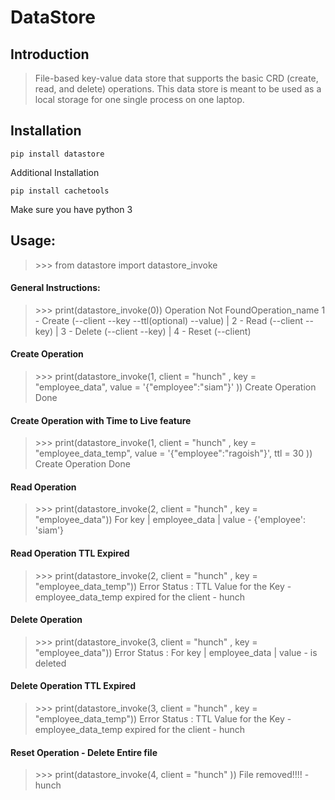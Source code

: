 # DataStore

## Introduction

> File-based key-value data store that supports the basic CRD (create, read, and delete) operations. This data store is meant to be used as a local storage for one single process on one laptop.

## Installation

``` pip install datastore ```

Additional Installation

``` pip install cachetools ```

Make sure you have python 3

## Usage:
> \>>> from datastore import datastore_invoke 

#### General Instructions:

> \>>> print(datastore_invoke(0))
> Operation Not FoundOperation_name  1 - Create (--client --key  --ttl(optional) --value) | 2 - Read (--client --key) | 3 - Delete (--client --key) | 4 - Reset (--client)

#### Create Operation

> \>>> print(datastore_invoke(1, client = "hunch" , key = "employee_data", value = '{"employee":"siam"}' ))
> Create Operation Done

#### Create Operation with Time to Live feature

> \>>> print(datastore_invoke(1, client = "hunch" , key = "employee_data_temp", value = '{"employee":"ragoish"}', ttl = 30 ))
> Create Operation Done

#### Read Operation

>\>>> print(datastore_invoke(2, client = "hunch" , key = "employee_data"))
> For key | employee_data | value  - {'employee': 'siam'} 

#### Read Operation TTL Expired 

> \>>> print(datastore_invoke(2, client = "hunch" , key = "employee_data_temp"))
> Error Status : TTL Value for the Key - employee_data_temp expired for the client - hunch

#### Delete Operation 

> \>>> print(datastore_invoke(3, client = "hunch" , key = "employee_data"))
Error Status : For key | employee_data | value - is deleted

#### Delete Operation TTL Expired

> \>>> print(datastore_invoke(3, client = "hunch" , key = "employee_data_temp"))
Error Status : TTL Value for the Key - employee_data_temp expired for the client - hunch

#### Reset Operation - Delete Entire file

> \>>> print(datastore_invoke(4, client = "hunch" ))
File removed!!!! - hunch
